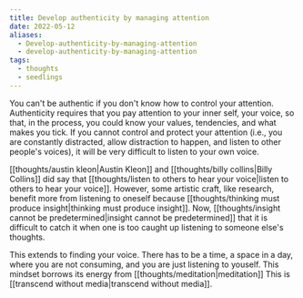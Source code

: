 ```yaml
---
title: Develop authenticity by managing attention
date: 2022-05-12
aliases:
  - Develop-authenticity-by-managing-attention
  - develop-authenticity-by-managing-attention
tags:
  - thoughts
  - seedlings
---
```

You can't be authentic if you don't know how to control your attention. Authenticity requires that you pay attention to your inner self, your voice, so that, in the process, you could know your values, tendencies, and what makes you tick. If you cannot control and protect your attention (i.e., you are constantly distracted, allow distraction to happen, and listen to other people's voices), it will be very difficult to listen to your own voice.

[[thoughts/austin kleon|Austin Kleon]] and [[thoughts/billy collins|Billy Collins]] did say that [[thoughts/listen to others to hear your voice|listen to others to hear your voice]]. However, some artistic craft, like research, benefit more from listening to oneself because [[thoughts/thinking must produce insight|thinking must produce insight]]. Now, [[thoughts/insight cannot be predetermined|insight cannot be predetermined]] that it is difficult to catch it when one is too caught up listening to someone else's thoughts.

This extends to finding your voice. There has to be a time, a space in a day, where you are not consuming, and you are just listening to youself. This mindset borrows its energy from [[thoughts/meditation|meditation]] This is [[transcend without media|transcend without media]].